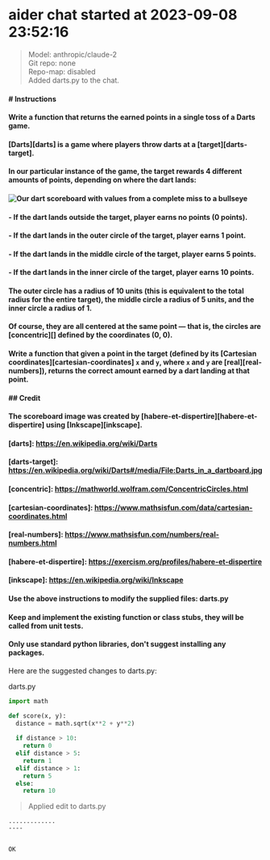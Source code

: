 
# aider chat started at 2023-09-08 23:52:16

> Model: anthropic/claude-2  
> Git repo: none  
> Repo-map: disabled  
> Added darts.py to the chat.  

#### # Instructions  
####   
#### Write a function that returns the earned points in a single toss of a Darts game.  
####   
#### [Darts][darts] is a game where players throw darts at a [target][darts-target].  
####   
#### In our particular instance of the game, the target rewards 4 different amounts of points, depending on where the dart lands:  
####   
#### ![Our dart scoreboard with values from a complete miss to a bullseye](https://assets.exercism.org/images/exercises/darts/darts-scoreboard.svg)  
####   
#### - If the dart lands outside the target, player earns no points (0 points).  
#### - If the dart lands in the outer circle of the target, player earns 1 point.  
#### - If the dart lands in the middle circle of the target, player earns 5 points.  
#### - If the dart lands in the inner circle of the target, player earns 10 points.  
####   
#### The outer circle has a radius of 10 units (this is equivalent to the total radius for the entire target), the middle circle a radius of 5 units, and the inner circle a radius of 1.  
#### Of course, they are all centered at the same point — that is, the circles are [concentric][] defined by the coordinates (0, 0).  
####   
#### Write a function that given a point in the target (defined by its [Cartesian coordinates][cartesian-coordinates] `x` and `y`, where `x` and `y` are [real][real-numbers]), returns the correct amount earned by a dart landing at that point.  
####   
#### ## Credit  
####   
#### The scoreboard image was created by [habere-et-dispertire][habere-et-dispertire] using [Inkscape][inkscape].  
####   
#### [darts]: https://en.wikipedia.org/wiki/Darts  
#### [darts-target]: https://en.wikipedia.org/wiki/Darts#/media/File:Darts_in_a_dartboard.jpg  
#### [concentric]: https://mathworld.wolfram.com/ConcentricCircles.html  
#### [cartesian-coordinates]: https://www.mathsisfun.com/data/cartesian-coordinates.html  
#### [real-numbers]: https://www.mathsisfun.com/numbers/real-numbers.html  
#### [habere-et-dispertire]: https://exercism.org/profiles/habere-et-dispertire  
#### [inkscape]: https://en.wikipedia.org/wiki/Inkscape  
####   
#### ####  
####   
#### Use the above instructions to modify the supplied files: darts.py  
#### Keep and implement the existing function or class stubs, they will be called from unit tests.  
#### Only use standard python libraries, don't suggest installing any packages.  

Here are the suggested changes to darts.py:

darts.py
```python
import math

def score(x, y):
  distance = math.sqrt(x**2 + y**2)
  
  if distance > 10:
    return 0
  elif distance > 5: 
    return 1 
  elif distance > 1:
    return 5
  else:
    return 10
```

> Applied edit to darts.py  
```
.............
----


OK

```